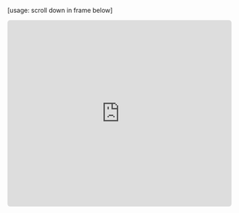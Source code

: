 [usage: scroll down in frame below]
<div class="kinopio-embed" style="height: 420px; width: 100%;">
  <iframe src="https://kinopio.club/embed/?spaceId=B7ZxI7sCw4QHozZ-FP9eF&zoom=100" style="height: 100%; width: 100%; border: 0; border-radius: 6px;">
  </iframe>
</div>

<script src="https://utteranc.es/client.js" 
        repo="guitarvydas/guitarvydas.github.io" 
        issue-term="pathname" 
        theme="github-light" 
        crossorigin="anonymous" 
        async> 
</script> 
